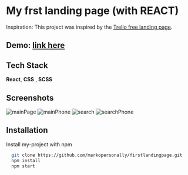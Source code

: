 
# My frst landing page (with REACT)

Inspiration:
This project was inspired by the [Trello free landing page](https://www.figma.com/community/file/1067291706100571818).

## Demo: [link here](https://markopersonally.github.io/firstlandingpage/)



## Tech Stack

**React**, **CSS** , **SCSS** 


## Screenshots

![mainPage](https://github.com/markopersonally/firstlandingpage/assets/120672080/b34b2717-a258-4889-af03-28321b1321f7)
![mainPhone](https://github.com/markopersonally/firstlandingpage/assets/120672080/278eaadd-434a-4b7e-81ca-56e522740301)
![search](https://github.com/markopersonally/firstlandingpage/assets/120672080/1d98950b-0285-418f-bf0f-99eff56b9729)
![searchPhone](https://github.com/markopersonally/firstlandingpage/assets/120672080/a8d8f318-ee64-40fd-8b3b-aa3cf6de7286)


## Installation

Install my-project with npm

```bash
  git clone https://github.com/markopersonally/firstlandingpage.git
  npm install
  npm start
```
    

